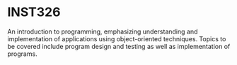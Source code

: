 # INST326
An introduction to programming, emphasizing understanding and implementation of applications using object-oriented techniques. Topics to be covered include program design and testing as well as implementation of programs.
